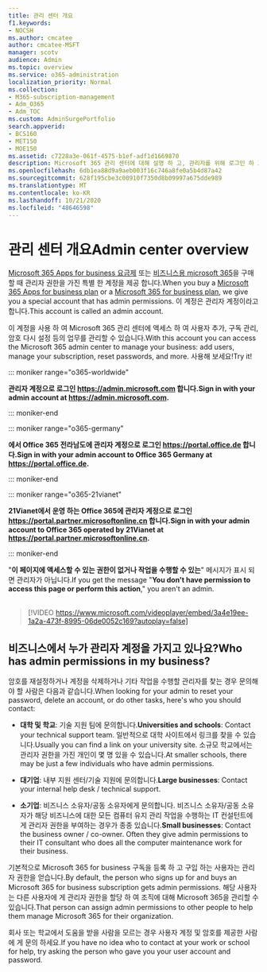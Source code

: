 ```yaml
---
title: 관리 센터 개요
f1.keywords:
- NOCSH
ms.author: cmcatee
author: cmcatee-MSFT
manager: scotv
audience: Admin
ms.topic: overview
ms.service: o365-administration
localization_priority: Normal
ms.collection:
- M365-subscription-management
- Adm_O365
- Adm_TOC
ms.custom: AdminSurgePortfolio
search.appverid:
- BCS160
- MET150
- MOE150
ms.assetid: c7228a3e-061f-4575-b1ef-adf1d1669870
description: Microsoft 365 관리 센터에 대해 설명 하 고, 관리자를 위해 로그인 하 고,이에 대 한 비디오 소개를 시청 하세요.
ms.openlocfilehash: 6db1ea88d9a9aeb003f16c746a8fe0a5b4d87a42
ms.sourcegitcommit: 628f195cbe3c00910f7350d8b09997a675dde989
ms.translationtype: MT
ms.contentlocale: ko-KR
ms.lasthandoff: 10/21/2020
ms.locfileid: "48646598"
---
```

# <a name="admin-center-overview"></a><span data-ttu-id="2e308-103">관리 센터 개요</span><span class="sxs-lookup"><span data-stu-id="2e308-103">Admin center overview</span></span> 

  
<span data-ttu-id="2e308-104">[Microsoft 365 Apps for business 요금제](https://go.microsoft.com/fwlink/?linkid=856886) 또는 [비즈니스용 microsoft 365](https://www.microsoft.com/microsoft-365/business)을 구매할 때 관리자 권한을 가진 특별 한 계정을 제공 합니다.</span><span class="sxs-lookup"><span data-stu-id="2e308-104">When you buy a [Microsoft 365 Apps for business plan](https://go.microsoft.com/fwlink/?linkid=856886) or a [Microsoft 365 for business plan](https://www.microsoft.com/microsoft-365/business), we give you a special account that has admin permissions.</span></span> <span data-ttu-id="2e308-105">이 계정은 관리자 계정이라고 합니다.</span><span class="sxs-lookup"><span data-stu-id="2e308-105">This account is called an admin account.</span></span>
  
<span data-ttu-id="2e308-106">이 계정을 사용 하 여 Microsoft 365 관리 센터에 액세스 하 여 사용자 추가, 구독 관리, 암호 다시 설정 등의 업무를 관리할 수 있습니다.</span><span class="sxs-lookup"><span data-stu-id="2e308-106">With this account you can access the Microsoft 365 admin center to manage your business: add users, manage your subscription, reset passwords, and more.</span></span> <span data-ttu-id="2e308-107">사용해 보세요!</span><span class="sxs-lookup"><span data-stu-id="2e308-107">Try it!</span></span>
  
::: moniker range="o365-worldwide"

 <span data-ttu-id="2e308-108">**관리자 계정으로 로그인 <a href="https://go.microsoft.com/fwlink/p/?linkid=2024339" target="_blank">https://admin.microsoft.com</a> 합니다.**</span><span class="sxs-lookup"><span data-stu-id="2e308-108">**Sign in with your admin account at <a href="https://go.microsoft.com/fwlink/p/?linkid=2024339" target="_blank">https://admin.microsoft.com</a>.**</span></span>

::: moniker-end

::: moniker range="o365-germany"

<span data-ttu-id="2e308-109">**에서 Office 365 전라남도에 관리자 계정으로 로그인 <a href="https://go.microsoft.com/fwlink/p/?linkid=848041" target="_blank">https://portal.office.de</a> 합니다.**</span><span class="sxs-lookup"><span data-stu-id="2e308-109">**Sign in with your admin account to Office 365 Germany at <a href="https://go.microsoft.com/fwlink/p/?linkid=848041" target="_blank">https://portal.office.de</a>.**</span></span>

::: moniker-end

::: moniker range="o365-21vianet"

<span data-ttu-id="2e308-110">**21Vianet에서 운영 하는 Office 365에 관리자 계정으로 로그인 <a href="https://go.microsoft.com/fwlink/p/?linkid=850627" target="_blank">https://portal.partner.microsoftonline.cn</a> 합니다.**</span><span class="sxs-lookup"><span data-stu-id="2e308-110">**Sign in with your admin account to Office 365 operated by 21Vianet at <a href="https://go.microsoft.com/fwlink/p/?linkid=850627" target="_blank">https://portal.partner.microsoftonline.cn</a>.**</span></span>

::: moniker-end

<span data-ttu-id="2e308-111">"**이 페이지에 액세스할 수 있는 권한이 없거나 작업을 수행할 수 있는**" 메시지가 표시 되 면 관리자가 아닙니다.</span><span class="sxs-lookup"><span data-stu-id="2e308-111">If you get the message "**You don't have permission to access this page or perform this action**," you aren't an admin.</span></span>
<br><br>    
> [!VIDEO https://www.microsoft.com/videoplayer/embed/3a4e19ee-1a2a-473f-8995-06de0052c169?autoplay=false]
  
## <a name="who-has-admin-permissions-in-my-business"></a><span data-ttu-id="2e308-112">비즈니스에서 누가 관리자 계정을 가지고 있나요?</span><span class="sxs-lookup"><span data-stu-id="2e308-112">Who has admin permissions in my business?</span></span>
<span data-ttu-id="2e308-113"><a name="bkmk_admin"> </a></span><span class="sxs-lookup"><span data-stu-id="2e308-113"><a name="bkmk_admin"> </a></span></span>

<span data-ttu-id="2e308-114">암호를 재설정하거나 계정을 삭제하거나 기타 작업을 수행할 관리자를 찾는 경우 문의해야 할 사람은 다음과 같습니다.</span><span class="sxs-lookup"><span data-stu-id="2e308-114">When looking for your admin to reset your password, delete an account, or do other tasks, here's who you should contact:</span></span>
  
- <span data-ttu-id="2e308-115">**대학 및 학교**: 기술 지원 팀에 문의합니다.</span><span class="sxs-lookup"><span data-stu-id="2e308-115">**Universities and schools**: Contact your technical support team.</span></span> <span data-ttu-id="2e308-116">일반적으로 대학 사이트에서 링크를 찾을 수 있습니다.</span><span class="sxs-lookup"><span data-stu-id="2e308-116">Usually you can find a link on your university site.</span></span> <span data-ttu-id="2e308-117">소규모 학교에서는 관리자 권한을 가진 개인이 몇 명 있을 수 있습니다.</span><span class="sxs-lookup"><span data-stu-id="2e308-117">At smaller schools, there may be just a few individuals who have admin permissions.</span></span> 
    
- <span data-ttu-id="2e308-118">**대기업**: 내부 지원 센터/기술 지원에 문의합니다.</span><span class="sxs-lookup"><span data-stu-id="2e308-118">**Large businesses**: Contact your internal help desk / technical support.</span></span> 
    
- <span data-ttu-id="2e308-p104">**소기업**: 비즈니스 소유자/공동 소유자에게 문의합니다. 비즈니스 소유자/공동 소유자가 해당 비즈니스에 대한 모든 컴퓨터 유지 관리 작업을 수행하는 IT 컨설턴트에게 관리자 권한을 부여하는 경우가 종종 있습니다.</span><span class="sxs-lookup"><span data-stu-id="2e308-p104">**Small businesses**: Contact the business owner / co-owner. Often they give admin permissions to their IT consultant who does all the computer maintenance work for their business.</span></span> 
    
<span data-ttu-id="2e308-121">기본적으로 Microsoft 365 for business 구독을 등록 하 고 구입 하는 사용자는 관리자 권한을 얻습니다.</span><span class="sxs-lookup"><span data-stu-id="2e308-121">By default, the person who signs up for and buys an Microsoft 365 for business subscription gets admin permissions.</span></span> <span data-ttu-id="2e308-122">해당 사용자는 다른 사용자에 게 관리자 권한을 할당 하 여 조직에 대해 Microsoft 365을 관리할 수 있습니다.</span><span class="sxs-lookup"><span data-stu-id="2e308-122">That person can assign admin permissions to other people to help them manage Microsoft 365 for their organization.</span></span>
  
<span data-ttu-id="2e308-123">회사 또는 학교에서 도움을 받을 사람을 모르는 경우 사용자 계정 및 암호를 제공한 사람에 게 문의 하세요.</span><span class="sxs-lookup"><span data-stu-id="2e308-123">If you have no idea who to contact at your work or school for help, try asking the person who gave you your user account and password.</span></span>